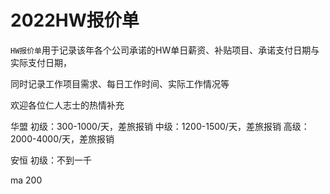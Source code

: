 # 2022HW报价单
`HW报价单`用于记录该年各个公司承诺的HW单日薪资、补贴项目、承诺支付日期与实际支付日期，

同时记录工作项目需求、每日工作时间、实际工作情况等

欢迎各位仁人志士的热情补充


华盟 
初级：300-1000/天，差旅报销
中级：1200-1500/天，差旅报销
高级：2000-4000/天，差旅报销

安恒
初级：不到一千

ma
200
